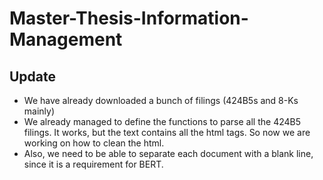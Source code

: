 # Master-Thesis-Information-Management

## Update
* We have already downloaded a bunch of filings (424B5s and 8-Ks mainly)
* We already managed to define the functions to parse all the 424B5 filings. It works, but the text contains all the html tags. So now we are working on how to clean the html. 
* Also, we need to be able to separate each document with a blank line, since it is a requirement for BERT.




